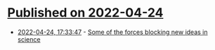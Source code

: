 # [Published on 2022-04-24](index.md)

* [2022-04-24, 17:33:47](https://news.ycombinator.com/item?id=31146214) - [Some of the forces blocking new ideas in science](https://mattsclancy.substack.com/p/conservatism-in-science)
